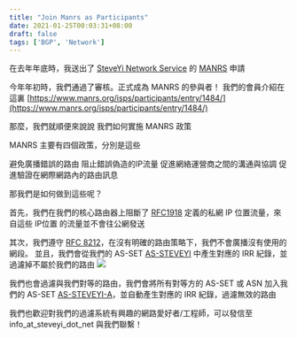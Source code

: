 ```yaml
---
title: "Join Manrs as Participants"
date: 2021-01-25T00:03:31+08:00
draft: false
tags: ['BGP', 'Network']
---
```


在去年年底時，我送出了 [SteveYi Network Service](https://network.steveyi.net/) 的 [MANRS](https://www.manrs.org/) 申請

今年年初時，我們通過了審核。正式成為 MANRS 的參與者！
我們的會員介紹在這裏 [https://www.manrs.org/isps/participants/entry/1484/](https://www.manrs.org/isps/participants/entry/1484/)

那麼，我們就順便來說說 我們如何實施 MANRS 政策

MANRS 主要有四個政策，分別是這些

避免廣播錯誤的路由
阻止錯誤偽造的IP流量
促進網絡運營商之間的溝通與協調
促進驗證在網際網路內的路由訊息

那我們是如何做到這些呢？

首先，我們在我們的核心路由器上阻斷了 [RFC1918](https://tools.ietf.org/html/rfc1918/) 定義的私網 IP 位置流量，來自這些 IP位置 的流量並不會往公網發送

其次，我們遵守 [RFC 8212](https://tools.ietf.org/html/rfc8212/)，在沒有明確的路由策略下，我們不會廣播沒有使用的網段。
並且，我們會從我們的 AS-SET [AS-STEVEYI](https://www.radb.net/query?keywords=AS-STEVEYI) 中產生對應的 IRR 紀錄，並過濾掉不屬於我們的路由
![](https://i.imgur.com/3YMIHgZ.png)

我們也會過濾與我們對等的路由，我們會將所有對等方的 AS-SET 或 ASN 加入我們的 AS-SET [AS-STEVEYI-A](https://www.radb.net/query?keywords=AS-STEVEYI-A)，並自動產生對應的 IRR 紀錄，過濾無效的路由

我們也歡迎對我們的過濾系統有興趣的網路愛好者/工程師，可以發信至 info_at_steveyi_dot_net 與我們聯繫！